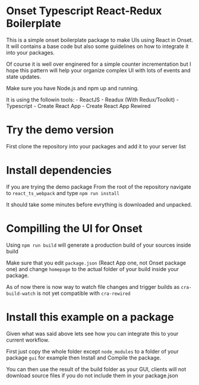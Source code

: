 # Onset Typescript React-Redux Boilerplate

This is a simple onset boilerplate package to make UIs using React in Onset.
It will contains a base code but also some guidelines on how to integrate it into your packages.

Of course it is well over enginered for a simple counter incrementation but I hope this pattern
will help your organize complex UI with lots of events and state updates.

Make sure you have Node.js and npm up and running.

It is using the followin tools:
    - ReactJS
    - Readux (With Redux/Toolkit)
    - Typescript
    - Create React App
    - Create React App Rewired

# Try the demo version
First clone the repository into your packages and add it to your server list

# Install dependencies
If you are trying the demo package
From the root of the repository navigate to  `react_ts_webpack` and type `npm run install`

It should take some minutes before evrything is downloaded and unpacked.

# Compilling the UI for Onset

Using `npm run build` will generate a production build of your sources inside build

Make sure that you edit `package.json` (React App one, not Onset package one) and change `homepage` to the actual folder of your 
build inside your package.

As of now there is now way to watch file changes and trigger builds as `cra-build-watch`
is not yet compatible with `cra-rewired`

# Install this example on a package
Given what was said above lets see how you can integrate this to your current workflow.

First just copy the whole folder except `node_modules` to a folder of your package `gui` for example then Install and Compile the package.

You can then use the result of the build folder as your GUI, clients will not download source files if you do not include them in your package.json
